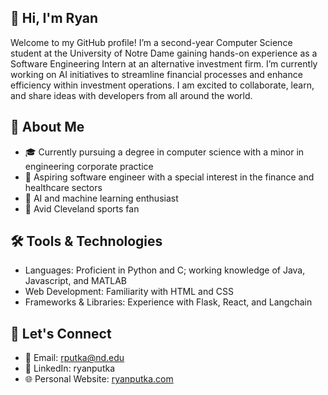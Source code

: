 ## 👋 Hi, I'm Ryan

Welcome to my GitHub profile! I’m a second-year Computer Science student at the University of Notre Dame gaining hands-on experience as a Software Engineering Intern at an alternative investment firm. I’m currently working on AI initiatives to streamline financial processes and enhance efficiency within investment operations. I am excited to collaborate, learn, and share ideas with developers from all around the world.

## 🚀 About Me

- 🎓 Currently pursuing a degree in computer science with a minor in engineering corporate practice
- 🎯 Aspiring software engineer with a special interest in the finance and healthcare sectors
- 🤖 AI and machine learning enthusiast
- 🏈 Avid Cleveland sports fan

## 🛠️ Tools & Technologies

- Languages: Proficient in Python and C; working knowledge of Java, Javascript, and MATLAB
- Web Development: Familiarity with HTML and CSS
- Frameworks & Libraries: Experience with Flask, React, and Langchain

## 📣 Let's Connect

- 📧 Email: rputka@nd.edu
- 💼 LinkedIn: ryanputka
- 🌐 Personal Website: [ryanputka.com](https://ryanputka.com)
